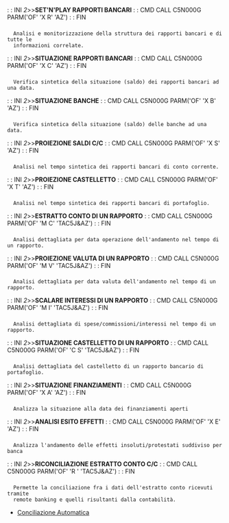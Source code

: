 :  : INI _2_>>**SET'N'PLAY RAPPORTI BANCARI**
 :  : CMD CALL C5N000G PARM('OF' 'X R' 'AZ')
 :  : FIN
###
      Analisi e monitorizzazione della struttura dei rapporti bancari e di tutte le
      informazioni correlate.

 :  : INI _2_>>**SITUAZIONE RAPPORTI BANCARI**
 :  : CMD CALL C5N000G PARM('OF' 'X C' 'AZ')
 :  : FIN
###
      Verifica sintetica della situazione (saldo) dei rapporti bancari ad una data.

 :  : INI _2_>>**SITUAZIONE BANCHE**
 :  : CMD CALL C5N000G PARM('OF' 'X B' 'AZ')
 :  : FIN
###
      Verifica sintetica della situazione (saldo) delle banche ad una data.

 :  : INI _2_>>**PROIEZIONE SALDI C/C**
 :  : CMD CALL C5N000G PARM('OF' 'X S' 'AZ')
 :  : FIN
###
      Analisi nel tempo sintetica dei rapporti bancari di conto corrente.

 :  : INI _2_>>**PROIEZIONE CASTELLETTO**
 :  : CMD CALL C5N000G PARM('OF' 'X T' 'AZ')
 :  : FIN
###
      Analisi nel tempo sintetica dei rapporti bancari di portafoglio.

 :  : INI _2_>>**ESTRATTO CONTO DI UN RAPPORTO**
 :  : CMD CALL C5N000G PARM('OF' 'M C' 'TAC5J&AZ')
 :  : FIN
###
      Analisi dettagliata per data operazione dell'andamento nel tempo di un rapporto.

 :  : INI _2_>>**PROIEZIONE VALUTA DI UN RAPPORTO**
 :  : CMD CALL C5N000G PARM('OF' 'M V' 'TAC5J&AZ')
 :  : FIN
###
      Analisi dettagliata per data valuta dell'andamento nel tempo di un rapporto.

 :  : INI _2_>>**SCALARE INTERESSI DI UN RAPPORTO**
 :  : CMD CALL C5N000G PARM('OF' 'M I' 'TAC5J&AZ')
 :  : FIN
###
      Analisi dettagliata di spese/commissioni/interessi nel tempo di un rapporto.

 :  : INI _2_>>**SITUAZIONE CASTELLETTO DI UN RAPPORTO**
 :  : CMD CALL C5N000G PARM('OF' 'C S' 'TAC5J&AZ')
 :  : FIN
###
      Analisi dettagliata del castelletto di un rapporto bancario di portafoglio.

 :  : INI _2_>>**SITUAZIONE FINANZIAMENTI**
 :  : CMD CALL C5N000G PARM('OF' 'X A' 'AZ')
 :  : FIN
###
      Analizza la situazione alla data dei finanziamenti aperti

 :  : INI _2_>>**ANALISI ESITO EFFETTI**
 :  : CMD CALL C5N000G PARM('OF' 'X E' 'AZ')
 :  : FIN
###
      Analizza l'andamento delle effetti insoluti/protestati suddiviso per banca

 :  : INI _2_>>**RICONCILIAZIONE ESTRATTO CONTO C/C**
 :  : CMD CALL C5N000G PARM('OF' 'R  ' 'TAC5J&AZ')
 :  : FIN
###
      Permette la conciliazione fra i dati dell'estratto conto ricevuti tramite
      remote banking e quelli risultanti dalla contabilità.
- [Conciliazione Automatica](Sorgenti/DOC/OJ/PGM/C5NORC)
